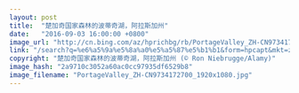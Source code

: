 ```yaml
---
layout: post
title:  "楚加奇国家森林的波蒂奇湖，阿拉斯加州"
date:   "2016-09-03 16:00:00 +0800"
image_url: "http://cn.bing.com/az/hprichbg/rb/PortageValley_ZH-CN9734172700_1920x1080.jpg"
link: "/search?q=%e6%a5%9a%e5%8a%a0%e5%a5%87%e5%b1%b1&form=hpcapt&mkt=zh-cn"
copyright: "楚加奇国家森林的波蒂奇湖，阿拉斯加州 (© Ron Niebrugge/Alamy)"
image_hash: "2a9710c3052a60ac0cc97935df6529b8"
image_filename: "PortageValley_ZH-CN9734172700_1920x1080.jpg"
---
```

